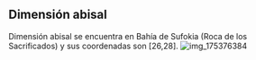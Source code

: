 ## Dimensión abisal
Dimensión abisal se encuentra en Bahía de Sufokia (Roca de los Sacrificados) y sus coordenadas son [26,28].
![img_175376384](https://media.discordapp.net/attachments/1115311447145193482/1115339601666650213/175376384.jpg)